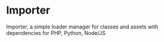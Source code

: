 # Importer

Importer, a simple loader manager for classes and assets with dependencies for PHP, Python, Node/JS
